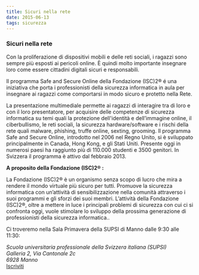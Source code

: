 ```yaml
---
title: Sicuri nella rete
date: 2015-06-13
tags: sicurezza
---
```


<h3 class="lead pull-center">Sicuri nella rete</h3>
<p>Con la proliferazione di dispositivi mobili e delle reti sociali, i ragazzi sono sempre più esposti ai pericoli online.
È quindi molto importante insegnare loro come essere cittadini digitali sicuri e responsabili.</p>

   <p>Il programma Safe and Secure Online della Fondazione (ISC)2® é una iniziativa che porta i professionisti della sicurezza informatica in aula per insegnare ai ragazzi come comportarsi in modo sicuro e protetto nella Rete.</p>

   <p>La presentazione multimediale permette ai ragazzi di interagire tra di loro e con il loro presentatore, per acquisire delle competenze di sicurezza informatica su temi quali la protezione dell'identità e dell’immagine online, il ciberbullismo, le reti sociali, la sicurezza hardware/software e i rischi della rete quali malware, phishing, truffe online, sexting, grooming.
   Il programma Safe and Secure Online, introdotto nel 2006 nel Regno Unito, si è sviluppato principalmente in Canada, Hong Kong, e gli Stati Uniti. Presente oggi in numerosi paesi ha raggiunto più di 110.000 studenti e 3500 genitori. In Svizzera il programma è attivo dal febbraio 2013.</p>

   <p><b>A proposito della Fondazione (ISC)2® :</b></p>

   <p>La Fondazione (ISC)2® è un organismo senza scopo di lucro che mira a rendere il mondo virtuale più sicuro per tutti. Promuove la sicurezza informatica con un’attività di sensibilizzazione nella comunità attraverso i suoi programmi e gli sforzi dei suoi membri. L’attività della Fondazione (ISC)2®, oltre a mettere in luce i principali problemi di sicurezza con cui ci si confronta oggi, vuole stimolare lo sviluppo della prossima generazione di professionisti della sicurezza informatica..</p>

<p>Ci troveremo nella Sala Primavera della SUPSI di Manno dalle 9:30 alle 11:30:
<div class="well text-center">
<address>
    Scuola universitaria professionale della Svizzera italiana (SUPSI)<br/>
    Galleria 2, Via Cantonale 2c<br/>
    6928 Manno
</address>
<a href="http://www.ated.ch/corsi/8/sicuri-nella-rete_3171.html" class="btn-success btn-lg">Iscriviti</a>

</div>
</p>
